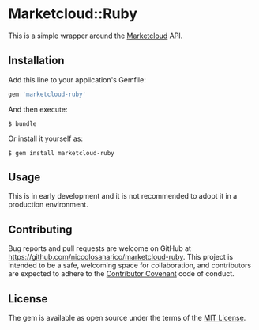 # Marketcloud::Ruby

This is a simple wrapper around the [Marketcloud](http://www.marketcloud.it) API.

## Installation

Add this line to your application's Gemfile:

```ruby
gem 'marketcloud-ruby'
```

And then execute:

    $ bundle

Or install it yourself as:

    $ gem install marketcloud-ruby

## Usage

This is in early development and it is not recommended to adopt it in a production environment.

## Contributing

Bug reports and pull requests are welcome on GitHub at https://github.com/niccolosanarico/marketcloud-ruby. This project is intended to be a safe, welcoming space for collaboration, and contributors are expected to adhere to the [Contributor Covenant](http://contributor-covenant.org) code of conduct.


## License

The gem is available as open source under the terms of the [MIT License](http://opensource.org/licenses/MIT).
